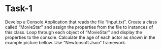 # Task-1

Develop a Console Application that reads the file “Input.txt”. Create a class called
“MovieStar” and assign the properties from the file to instances of this class. Loop
through each object of “MovieStar” and display the properties to the console. Calculate
the age of each actor as shown in the example picture bellow. Use “Newtonsoft.Json”
framework.

